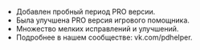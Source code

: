 - Добавлен пробный период PRO версии.
- Была улучшена PRO версия игрового помощника.
- Множество мелких исправлений и улучшений.
- Подробнее в нашем сообществе: vk.com/pdhelper.
